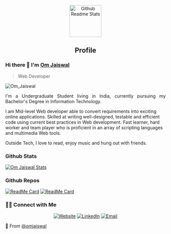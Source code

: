<p align="center">
    <img width="100px" src="https://res.cloudinary.com/anuraghazra/image/upload/v1594908242/logo_ccswme.svg" align="center" alt="Github Readme Stats" />
    <h2 align="center">Profile</h2>
</p>

### Hi there 👋 I'm [Om Jaiswal](https://om-jaiswal.github.io/)
> Web Developer

<img src="https://komarev.com/ghpvc/?username=Om-Jaiswal" alt="Om_Jaiswal" />

<div>
    <p style="text-align:justify;">
I'm a Undergraduate Student living in India, currently pursuing my Bachelor's Degree in Information Technology. 

I am Mid-level Web developer able to convert requirements into exciting online applications. Skilled at writing well-designed, testable and efficient code using current best practices in Web development. Fast learner, hard worker and team player who is proficient in an array of scripting languages and multimedia Web tools.

Outside Tech, I love to read, enjoy music and hung out with friends.
    </p>
</div>

### Github Stats

[![Om Jaiswal Stats](https://github-readme-stats.vercel.app/api?username=Om-Jaiswal&show_icons=true&count_private=true)](https://github.com/Om-Jaiswal)

### Github Repos

[![ReadMe Card](https://github-readme-stats.vercel.app/api/pin/?username=Om-Jaiswal&repo=Jammming&show_owner=true)](https://github.com/Om-Jaiswal/Jammming)
[![ReadMe Card](https://github-readme-stats.vercel.app/api/pin/?username=Om-Jaiswal&repo=FlashChat&show_owner=true)](https://github.com/Om-Jaiswal/FlashChat)

<h3> 🤝🏻 Connect with Me </h3>

<p align="center">
<a href="https://om-jaiswal.github.io/" target="_blank"><img alt="Website" src="https://img.shields.io/badge/Website-om&hyphen;jaiswal.github.io-blue?style=flat&logo=google-chrome"></a>
<a href="https://www.linkedin.com/in/om-jaiswal-a599b61b3" target="_blank"><img alt="LinkedIn" src="https://img.shields.io/badge/LinkedIn-@om&hyphen;jaiswal-blue?style=flat&logo=linkedin"></a>
<a href="mailto:om_jaiswal@outlook.com"><img alt="Email" src="https://img.shields.io/badge/Email-om_jaiswal@outlook.com-blue?style=flat&logo=gmail"></a>
</p>


💙 From [@omjaiswal](https://om-jaiswal.github.io/)
